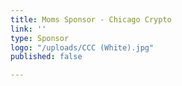 ```yaml
---
title: Moms Sponsor - Chicago Crypto
link: ''
type: Sponsor
logo: "/uploads/CCC (White).jpg"
published: false

---
```

